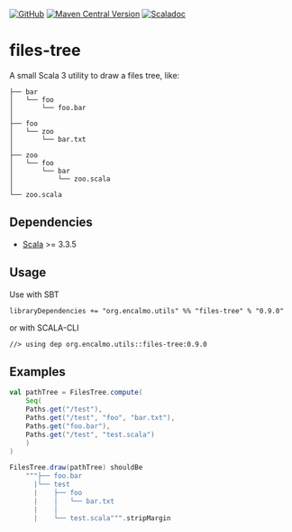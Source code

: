 <a href="https://github.com/encalmo/files-tree">![GitHub](https://img.shields.io/badge/github-%23121011.svg?style=for-the-badge&logo=github&logoColor=white)</a> <a href="https://central.sonatype.com/artifact/org.encalmo.utils/files-tree_3" target="_blank">![Maven Central Version](https://img.shields.io/maven-central/v/org.encalmo.utils/files-tree_3?style=for-the-badge)</a> <a href="https://encalmo.github.io/files-tree/scaladoc/org/encalmo/utils.html" target="_blank"><img alt="Scaladoc" src="https://img.shields.io/badge/docs-scaladoc-red?style=for-the-badge"></a>

# files-tree

A small Scala 3 utility to draw a files tree, like:

```
├── bar
│   └── foo
│       └── foo.bar
│
├── foo
│   └── zoo
│       └── bar.txt
│
├── zoo
│   └── foo
│       └── bar
│           └── zoo.scala
│
└── zoo.scala
```

## Dependencies

   - [Scala](https://www.scala-lang.org) >= 3.3.5

## Usage

Use with SBT

    libraryDependencies += "org.encalmo.utils" %% "files-tree" % "0.9.0"

or with SCALA-CLI

    //> using dep org.encalmo.utils::files-tree:0.9.0

## Examples

```scala
val pathTree = FilesTree.compute(
    Seq(
    Paths.get("/test"),
    Paths.get("/test", "foo", "bar.txt"),
    Paths.get("foo.bar"),
    Paths.get("/test", "test.scala")
    )
)

FilesTree.draw(pathTree) shouldBe
    """├── foo.bar
      |└── test
      |    ├── foo
      |    │   └── bar.txt
      |    │
      |    └── test.scala""".stripMargin
```